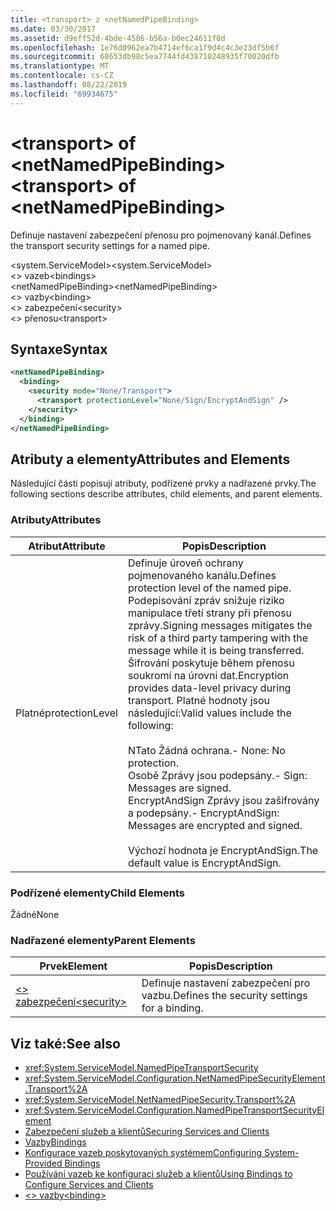 ```yaml
---
title: <transport> z <netNamedPipeBinding>
ms.date: 03/30/2017
ms.assetid: d9eff52d-4bde-4586-b56a-b0ec24611f8d
ms.openlocfilehash: 1e76d0962ea7b4714ef6ca1f9d4c4c3e23df5b6f
ms.sourcegitcommit: 68653db98c5ea7744fd438710248935f70020dfb
ms.translationtype: MT
ms.contentlocale: cs-CZ
ms.lasthandoff: 08/22/2019
ms.locfileid: "69934675"
---
```

# <a name="transport-of-netnamedpipebinding"></a><span data-ttu-id="5206e-102">\<transport> of \<netNamedPipeBinding></span><span class="sxs-lookup"><span data-stu-id="5206e-102">\<transport> of \<netNamedPipeBinding></span></span>
<span data-ttu-id="5206e-103">Definuje nastavení zabezpečení přenosu pro pojmenovaný kanál.</span><span class="sxs-lookup"><span data-stu-id="5206e-103">Defines the transport security settings for a named pipe.</span></span>  
  
 <span data-ttu-id="5206e-104">\<system.ServiceModel></span><span class="sxs-lookup"><span data-stu-id="5206e-104">\<system.ServiceModel></span></span>  
<span data-ttu-id="5206e-105">\<> vazeb</span><span class="sxs-lookup"><span data-stu-id="5206e-105">\<bindings></span></span>  
<span data-ttu-id="5206e-106">\<netNamedPipeBinding></span><span class="sxs-lookup"><span data-stu-id="5206e-106">\<netNamedPipeBinding></span></span>  
<span data-ttu-id="5206e-107">\<> vazby</span><span class="sxs-lookup"><span data-stu-id="5206e-107">\<binding></span></span>  
<span data-ttu-id="5206e-108">\<> zabezpečení</span><span class="sxs-lookup"><span data-stu-id="5206e-108">\<security></span></span>  
<span data-ttu-id="5206e-109">\<> přenosu</span><span class="sxs-lookup"><span data-stu-id="5206e-109">\<transport></span></span>  
  
## <a name="syntax"></a><span data-ttu-id="5206e-110">Syntaxe</span><span class="sxs-lookup"><span data-stu-id="5206e-110">Syntax</span></span>  
  
```xml  
<netNamedPipeBinding>
  <binding>
    <security mode="None/Transport">
      <transport protectionLevel="None/Sign/EncryptAndSign" />
    </security>
  </binding>
</netNamedPipeBinding>
```  
  
## <a name="attributes-and-elements"></a><span data-ttu-id="5206e-111">Atributy a elementy</span><span class="sxs-lookup"><span data-stu-id="5206e-111">Attributes and Elements</span></span>  
 <span data-ttu-id="5206e-112">Následující části popisují atributy, podřízené prvky a nadřazené prvky.</span><span class="sxs-lookup"><span data-stu-id="5206e-112">The following sections describe attributes, child elements, and parent elements.</span></span>  
  
### <a name="attributes"></a><span data-ttu-id="5206e-113">Atributy</span><span class="sxs-lookup"><span data-stu-id="5206e-113">Attributes</span></span>  
  
|<span data-ttu-id="5206e-114">Atribut</span><span class="sxs-lookup"><span data-stu-id="5206e-114">Attribute</span></span>|<span data-ttu-id="5206e-115">Popis</span><span class="sxs-lookup"><span data-stu-id="5206e-115">Description</span></span>|  
|---------------|-----------------|  
|<span data-ttu-id="5206e-116">Platné</span><span class="sxs-lookup"><span data-stu-id="5206e-116">protectionLevel</span></span>|<span data-ttu-id="5206e-117">Definuje úroveň ochrany pojmenovaného kanálu.</span><span class="sxs-lookup"><span data-stu-id="5206e-117">Defines protection level of the named pipe.</span></span> <span data-ttu-id="5206e-118">Podepisování zpráv snižuje riziko manipulace třetí strany při přenosu zprávy.</span><span class="sxs-lookup"><span data-stu-id="5206e-118">Signing messages mitigates the risk of a third party tampering with the message while it is being transferred.</span></span> <span data-ttu-id="5206e-119">Šifrování poskytuje během přenosu soukromí na úrovni dat.</span><span class="sxs-lookup"><span data-stu-id="5206e-119">Encryption provides data-level privacy during transport.</span></span> <span data-ttu-id="5206e-120">Platné hodnoty jsou následující:</span><span class="sxs-lookup"><span data-stu-id="5206e-120">Valid values include the following:</span></span><br /><br /> <span data-ttu-id="5206e-121">NTato Žádná ochrana.</span><span class="sxs-lookup"><span data-stu-id="5206e-121">-   None: No protection.</span></span><br /><span data-ttu-id="5206e-122">Osobě Zprávy jsou podepsány.</span><span class="sxs-lookup"><span data-stu-id="5206e-122">-   Sign: Messages are signed.</span></span><br /><span data-ttu-id="5206e-123">EncryptAndSign Zprávy jsou zašifrovány a podepsány.</span><span class="sxs-lookup"><span data-stu-id="5206e-123">-   EncryptAndSign: Messages are encrypted and signed.</span></span><br /><br /> <span data-ttu-id="5206e-124">Výchozí hodnota je EncryptAndSign.</span><span class="sxs-lookup"><span data-stu-id="5206e-124">The default value is EncryptAndSign.</span></span>|  
  
### <a name="child-elements"></a><span data-ttu-id="5206e-125">Podřízené elementy</span><span class="sxs-lookup"><span data-stu-id="5206e-125">Child Elements</span></span>  
 <span data-ttu-id="5206e-126">Žádné</span><span class="sxs-lookup"><span data-stu-id="5206e-126">None</span></span>  
  
### <a name="parent-elements"></a><span data-ttu-id="5206e-127">Nadřazené elementy</span><span class="sxs-lookup"><span data-stu-id="5206e-127">Parent Elements</span></span>  
  
|<span data-ttu-id="5206e-128">Prvek</span><span class="sxs-lookup"><span data-stu-id="5206e-128">Element</span></span>|<span data-ttu-id="5206e-129">Popis</span><span class="sxs-lookup"><span data-stu-id="5206e-129">Description</span></span>|  
|-------------|-----------------|  
|[<span data-ttu-id="5206e-130">\<> zabezpečení</span><span class="sxs-lookup"><span data-stu-id="5206e-130">\<security></span></span>](security-of-netnamedpipebinding.md)|<span data-ttu-id="5206e-131">Definuje nastavení zabezpečení pro vazbu.</span><span class="sxs-lookup"><span data-stu-id="5206e-131">Defines the security settings for a binding.</span></span>|  
  
## <a name="see-also"></a><span data-ttu-id="5206e-132">Viz také:</span><span class="sxs-lookup"><span data-stu-id="5206e-132">See also</span></span>

- <xref:System.ServiceModel.NamedPipeTransportSecurity>
- <xref:System.ServiceModel.Configuration.NetNamedPipeSecurityElement.Transport%2A>
- <xref:System.ServiceModel.NetNamedPipeSecurity.Transport%2A>
- <xref:System.ServiceModel.Configuration.NamedPipeTransportSecurityElement>
- [<span data-ttu-id="5206e-133">Zabezpečení služeb a klientů</span><span class="sxs-lookup"><span data-stu-id="5206e-133">Securing Services and Clients</span></span>](../../../wcf/feature-details/securing-services-and-clients.md)
- [<span data-ttu-id="5206e-134">Vazby</span><span class="sxs-lookup"><span data-stu-id="5206e-134">Bindings</span></span>](../../../wcf/bindings.md)
- [<span data-ttu-id="5206e-135">Konfigurace vazeb poskytovaných systémem</span><span class="sxs-lookup"><span data-stu-id="5206e-135">Configuring System-Provided Bindings</span></span>](../../../wcf/feature-details/configuring-system-provided-bindings.md)
- [<span data-ttu-id="5206e-136">Používání vazeb ke konfiguraci služeb a klientů</span><span class="sxs-lookup"><span data-stu-id="5206e-136">Using Bindings to Configure Services and Clients</span></span>](../../../wcf/using-bindings-to-configure-services-and-clients.md)
- [<span data-ttu-id="5206e-137">\<> vazby</span><span class="sxs-lookup"><span data-stu-id="5206e-137">\<binding></span></span>](../../../misc/binding.md)
